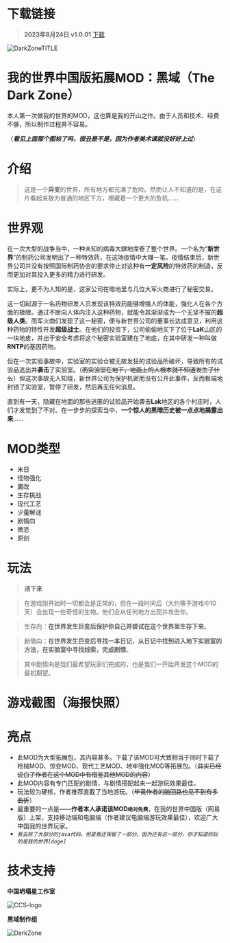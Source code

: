 # 下载链接

> **2023年8月24日 v1.0.01** [下载](https://github.com/2909926178/TheDarkZone/files/12438159/v1.0.01.zip)


![DarkZoneTITLE](https://github.com/2909926178/TheDarkZone/assets/80553401/1399e42c-e1cb-48b8-84b2-49e59c40ef95)

# 我的世界中国版拓展MOD：黑域（The Dark Zone）

本人第一次做我的世界的MOD，这也算是我的开山之作。由于人员和技术、经费不够，所以制作过程并不容易。

（_**看见上面那个图标了吗，很丑是不是，因为作者美术课就没好好上过**_）

# 介绍

> 这是一个**异变**的世界，所有地方都充满了危险。然而让人不知道的是，在这片看起来极为普通的地区下方，埋藏着一个更大的危机……

# 世界观

在一次大型的战争当中，一种未知的病毒大肆地席卷了整个世界。一个名为“**新世界**”的制药公司发明出了一种特效药，在这场疫情中大赚一笔。疫情结束后，新世界公司并没有按照国际制药协会的要求停止对这种有**一定风险**的特效药的制造，反而更加对其投入更多的精力进行研发。

实际上，更不为人知的是，这家公司在暗地里与几位大军火商进行了秘密交易。

这一切起源于一名药物研发人员发现该特效药能够增强人的体能，强化人在各个方面的极限。通过不断向人体内注入这种药物，就能令其渐渐成为一个无坚不摧的**超级人类**。而军火商们发现了这一秘密，便与新世界公司的董事长达成意见，利用这种药物的特性开发**超级战士**。在他们的投资下，公司偷偷地买下了位于**LaK**山区的一块地皮，并出于安全考虑将这个秘密实验室建在了地底，在其中研发一种叫做**RNTP**的基因药物。

但在一次实验事故中，实验室的实验仓被无故发狂的试验品所破坏，导致所有的试验品逃出并**袭击**了实验室。（~~而实验室在地下，地面上的人根本就不知道发生了什么~~）但这次事故无人知晓，新世界公司为保护机密而没有公开此事件，反而极端地封锁了实验室，暂停了研发，然后再无任何消息。

直到有一天，隐藏在地面的那些逃匿的试验品开始袭击**Lak**地区的各个村庄时，人们才发觉到了不对。在一步步的探索当中，**一个惊人的黑暗历史被一点点地揭露出来**……

# MOD类型

- 末日
- 怪物强化
- 魔改
- 生存挑战
- 现代工艺
- 少量解谜
- 剧情向
- 微恐
- 原创

# 玩法

> **活下来**

> 在游戏刚开始时一切都会是正常的，但在一段时间后（大约等于游戏中10天）会出现一些奇怪的生物。他们会从任何地方出现并攻击你。

>生存向：**在世界发生巨变后保护你自己并尝试在这个世界里生存下来**。

>剧情向：**在世界发生巨变后寻找一本日记，从日记中找到进入地下实验室的方法，在实验室中寻找线索，完成剧情**。

>其中剧情向是我们最希望玩家们完成的，也是我们一开始开发这个MOD的最初期望。

# 游戏截图（海报快照）

# 亮点

- 此MOD为大型拓展包，其内容甚多。下载了该MOD可大致相当于同时下载了枪械MOD、惊变MOD、现代工艺MOD、地牢强化MOD等拓展包。（~~其实已经说白了作者在这个MOD中有借鉴其他MOD的内容~~）
- 此MOD内容有专门匹配的剧情，与剧情搭配起来一起游玩效果最佳。
- 玩法较为硬核，作者推荐直截了当地游玩。（~~毕竟作者的脑回路也见不到有多曲折~~）
- 最重要的一点是——**作者本人承诺该MOD`绝对免费`**，在我的世界中国版（网易版）上架，支持移动端和电脑端（作者建议电脑端游玩效果最佳），欢迎广大中国我的世界玩家。
- *`我去除了大部分的java代码，但是我还保留了一部分。因为还有这一部分，你才知道你玩的是我的世界[doge]`*

# 技术支持

**中国坍塌星工作室**

![CCS-logo](https://github.com/2909926178/TheDarkZone/assets/80553401/6d5b0334-a37e-41e1-aa19-049e11571313)

**黑域制作组**

![DarkZone](https://github.com/2909926178/TheDarkZone/assets/80553401/bb311b68-260b-4ff4-94ba-0e24a45e920d)

